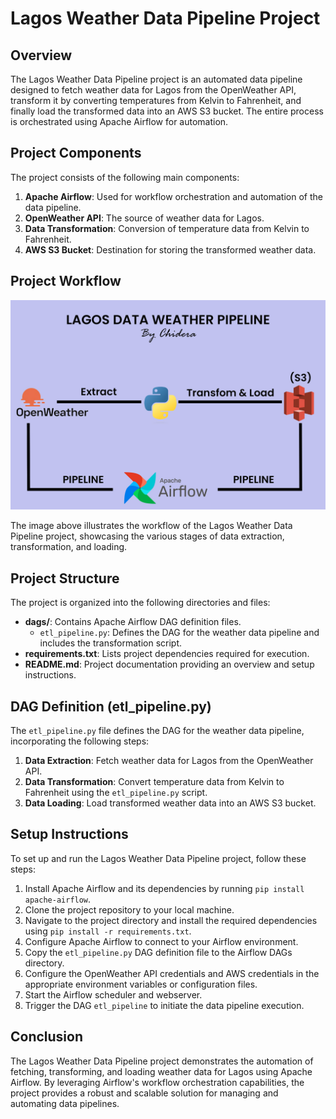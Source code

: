# Lagos Weather Data Pipeline Project

## Overview
The Lagos Weather Data Pipeline project is an automated data pipeline designed to fetch weather data for Lagos from the OpenWeather API, transform it by converting temperatures from Kelvin to Fahrenheit, and finally load the transformed data into an AWS S3 bucket. The entire process is orchestrated using Apache Airflow for automation.

## Project Components
The project consists of the following main components:
1. **Apache Airflow**: Used for workflow orchestration and automation of the data pipeline.
2. **OpenWeather API**: The source of weather data for Lagos.
3. **Data Transformation**: Conversion of temperature data from Kelvin to Fahrenheit.
4. **AWS S3 Bucket**: Destination for storing the transformed weather data.

## Project Workflow

![Data Pipeline Workflow](project.JPG)

The image above illustrates the workflow of the Lagos Weather Data Pipeline project, showcasing the various stages of data extraction, transformation, and loading.

## Project Structure
The project is organized into the following directories and files:
- **dags/**: Contains Apache Airflow DAG definition files.
    - `etl_pipeline.py`: Defines the DAG for the weather data pipeline and includes the transformation script.
- **requirements.txt**: Lists project dependencies required for execution.
- **README.md**: Project documentation providing an overview and setup instructions.


## DAG Definition (etl_pipeline.py)
The `etl_pipeline.py` file defines the DAG for the weather data pipeline, incorporating the following steps:
1. **Data Extraction**: Fetch weather data for Lagos from the OpenWeather API.
2. **Data Transformation**: Convert temperature data from Kelvin to Fahrenheit using the `etl_pipeline.py` script.
3. **Data Loading**: Load transformed weather data into an AWS S3 bucket.

## Setup Instructions
To set up and run the Lagos Weather Data Pipeline project, follow these steps:
1. Install Apache Airflow and its dependencies by running `pip install apache-airflow`.
2. Clone the project repository to your local machine.
3. Navigate to the project directory and install the required dependencies using `pip install -r requirements.txt`.
4. Configure Apache Airflow to connect to your Airflow environment.
5. Copy the `etl_pipeline.py` DAG definition file to the Airflow DAGs directory.
6. Configure the OpenWeather API credentials and AWS credentials in the appropriate environment variables or configuration files.
7. Start the Airflow scheduler and webserver.
8. Trigger the DAG `etl_pipeline` to initiate the data pipeline execution.

## Conclusion
The Lagos Weather Data Pipeline project demonstrates the automation of fetching, transforming, and loading weather data for Lagos using Apache Airflow. By leveraging Airflow's workflow orchestration capabilities, the project provides a robust and scalable solution for managing and automating data pipelines.

